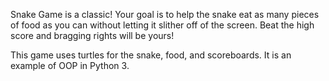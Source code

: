 Snake Game is a classic! Your goal is to help the snake eat as many pieces of food as you can without letting it slither off of the screen. Beat the high score and bragging rights will be yours! 

This game uses turtles for the snake, food, and scoreboards. It is an example of OOP in Python 3.
